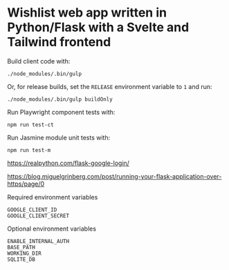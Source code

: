 # Wishlist web app written in Python/Flask with a Svelte and Tailwind frontend

Build client code with:
```
./node_modules/.bin/gulp
```
Or, for release builds, set the `RELEASE` environment variable to `1` and run:
```
./node_modules/.bin/gulp buildOnly
```

Run Playwright component tests with:
```
npm run test-ct
```

Run Jasmine module unit tests with:
```
npm run test-m
```

https://realpython.com/flask-google-login/

https://blog.miguelgrinberg.com/post/running-your-flask-application-over-https/page/0

Required environment variables
```
GOOGLE_CLIENT_ID
GOOGLE_CLIENT_SECRET
```

Optional environment variables
```
ENABLE_INTERNAL_AUTH
BASE_PATH
WORKING_DIR
SQLITE_DB
```

